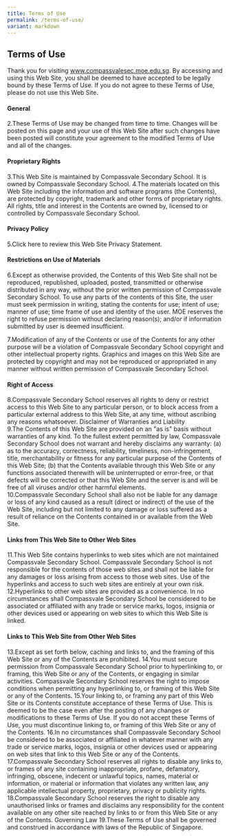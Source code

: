 ```yaml
---
title: Terms of Use
permalink: /terms-of-use/
variant: markdown
---
```

## Terms of Use

Thank you for visiting www.compassvalesec.moe.edu.sg. By accessing and using this Web Site, you shall be deemed to have accepted to be legally bound by these Terms of Use. If you do not agree to these Terms of Use, please do not use this Web Site. 
#### General 
2.These Terms of Use may be changed from time to time. Changes will be posted on this page and your use of this Web Site after such changes have been posted will constitute your agreement to the modified Terms of Use and all of the changes.
 
#### Proprietary Rights 

3.This Web Site is maintained by Compassvale Secondary School. It is owned by Compassvale Secondary School.
4.The materials located on this Web Site including the information and software programs (the Contents), are protected by copyright, trademark and other forms of proprietary rights. All rights, title and interest in the Contents are owned by, licensed to or controlled by Compassvale Secondary School.

#### Privacy Policy 

5.Click here to review this Web Site Privacy Statement. 

#### Restrictions on Use of Materials 

6.Except as otherwise provided, the Contents of this Web Site shall not be reproduced, republished, uploaded, posted, transmitted or otherwise distributed in any way, without the prior written permission of Compassvale Secondary School.
To use any parts of the contents of this Site, the user must seek permission in writing, stating the contents for use; intent of use; manner of use; time frame of use and identity of the user. MOE reserves the right to refuse permission without declaring reason(s); and/or if information submitted by user is deemed insufficient. 

7.Modification of any of the Contents or use of the Contents for any other purpose will be a violation of Compassvale Secondary School copyright and other intellectual property rights. Graphics and images on this Web Site are protected by copyright and may not be reproduced or appropriated in any manner without written permission of Compassvale Secondary School.

#### Right of Access 
8.Compassvale Secondary School reserves all rights to deny or restrict access to this Web Site to any particular person, or to block access from a particular external address to this Web Site, at any time, without ascribing any reasons whatsoever. 
Disclaimer of Warranties and Liability <br>
9.The Contents of this Web Site are provided on an "as is" basis without warranties of any kind. To the fullest extent permitted by law, Compassvale Secondary School does not warrant and hereby disclaims any warranty: 
(a) as to the accuracy, correctness, reliability, timeliness, non-infringement, title, merchantability or fitness for any particular purpose of the Contents of this Web Site; 
(b) that the Contents available through this Web Site or any functions associated therewith will be uninterrupted or error-free, or that defects will be corrected or that this Web Site and the server is and will be free of all viruses and/or other harmful elements.<br>
10.Compassvale Secondary School shall also not be liable for any damage or loss of any kind caused as a result (direct or indirect) of the use of the Web Site, including but not limited to any damage or loss suffered as a result of reliance on the Contents contained in or available from the Web Site. 

#### Links from This Web Site to Other Web Sites 
11.This Web Site contains hyperlinks to web sites which are not maintained Compassvale Secondary School. Compassvale Secondary School is not responsible for the contents of those web sites and shall not be liable for any damages or loss arising from access to those web sites. Use of the hyperlinks and access to such web sites are entirely at your own risk. 
12.Hyperlinks to other web sites are provided as a convenience. In no circumstances shall Compassvale Secondary School be considered to be associated or affiliated with any trade or service marks, logos, insignia or other devices used or appearing on web sites to which this Web Site is linked. 
#### Links to This Web Site from Other Web Sites 
13.Except as set forth below, caching and links to, and the framing of this Web Site or any of the Contents are prohibited. 
14.You must secure permission from Compassvale Secondary School prior to hyperlinking to, or framing, this Web Site or any of the Contents, or engaging in similar activities. Compassvale Secondary School reserves the right to impose conditions when permitting any hyperlinking to, or framing of this Web Site or any of the Contents. 
15.Your linking to, or framing any part of this Web Site or its Contents constitute acceptance of these Terms of Use. This is deemed to be the case even after the posting of any changes or modifications to these Terms of Use. If you do not accept these Terms of Use, you must discontinue linking to, or framing of this Web Site or any of the Contents. 
16.In no circumstances shall Compassvale Secondary School be considered to be associated or affiliated in whatever manner with any trade or service marks, logos, insignia or other devices used or appearing on web sites that link to this Web Site or any of the Contents. 
17.Compassvale Secondary School reserves all rights to disable any links to, or frames of any site containing inappropriate, profane, defamatory, infringing, obscene, indecent or unlawful topics, names, material or information, or material or information that violates any written law, any applicable intellectual property, proprietary, privacy or publicity rights. 
18.Compassvale Secondary School reserves the right to disable any unauthorised links or frames and disclaims any responsibility for the content available on any other site reached by links to or from this Web Site or any of the Contents. 
Governing Law 
19.These Terms of Use shall be governed and construed in accordance with laws of the Republic of Singapore.